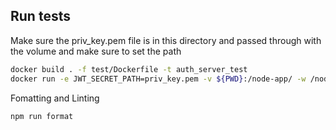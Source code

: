 ## Run tests
Make sure the priv_key.pem file is in this directory and passed through with the volume and make sure to set the path
```bash
docker build . -f test/Dockerfile -t auth_server_test
docker run -e JWT_SECRET_PATH=priv_key.pem -v ${PWD}:/node-app/ -w /node-app/ --rm auth_server_test /bin/bash -c  "mongod --fork --logpath /var/log/mongodb.log && npm install && npm run tsc && npm run test"
```

Fomatting and Linting
```
npm run format
```